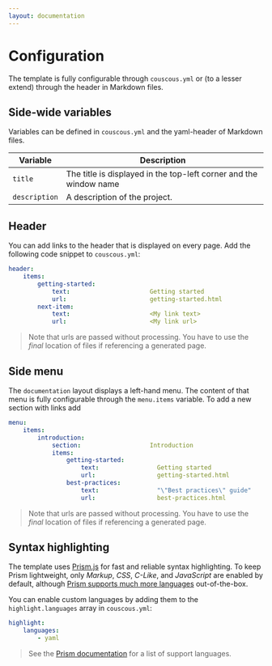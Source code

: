```yaml
---
layout: documentation
---
```


# Configuration

The template is fully configurable through `couscous.yml` or (to a lesser extend) through the header in Markdown files.

## Side-wide variables

Variables can be defined in `couscous.yml` and the yaml-header of Markdown files.

| Variable      | Description                                                       |
| ------------- | ----------------------------------------------------------------- |
| `title`       | The title is displayed in the top-left corner and the window name |
| `description` | A description of the project.                                     |

## Header

You can add links to the header that is displayed on every page. Add the following
code snippet to `couscous.yml`:

```yaml
header:
    items:
        getting-started:
            text:                      Getting started
            url:                       getting-started.html
        next-item:
            text:                      <My link text>
            url:                       <My link url>
```

> Note that urls are passed without processing. You have to use the *final* location of files if referencing a generated page.

## Side menu

The `documentation` layout displays a left-hand menu. The content of that menu is fully configurable through the `menu.items` variable. To add a new section with links add

```yaml
menu:
    items:
        introduction:
            section:                   Introduction
            items:
                getting-started:
                    text:                Getting started
                    url:                 getting-started.html
                best-practices:
                    text:                "\"Best practices\" guide"
                    url:                 best-practices.html
```
> Note that urls are passed without processing. You have to use the *final* location of files if referencing a generated page.

## Syntax highlighting

The template uses [Prism.js](https://prismjs.com/) for fast and reliable syntax highlighting. To keep Prism lightweight, only *Markup*, *CSS*, *C-Like*, and *JavaScript* are enabled by default, although [Prism supports much more languages](https://prismjs.com/#languages-list) out-of-the-box.

You can enable custom languages by adding them to the `highlight.languages` array in `couscous.yml`:

```yaml
highlight:
    languages:
        - yaml
```

> See the [Prism documentation](https://prismjs.com/#languages-list) for a list of support languages.
